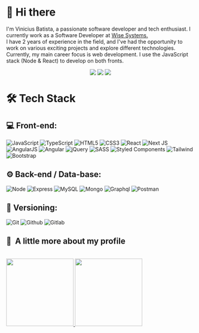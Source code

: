 # 👋 Hi there

I'm Vinicius Batista, a passionate software developer and tech enthusiast. I currently work as a Software Developer at <a href="https://www.wises.com.br/" target="_blank">Wise Systems.</a> </br>
I have 2 years of experience in the field, and I've had the opportunity to work on various exciting projects and explore different technologies. 
Currently, my main career focus is web development. I use the JavaScript stack (Node & React) to develop on both fronts.

<p align="center">
<a href="https://www.linkedin.com/in/vinicius-batista-0120016a/"><img src="https://img.shields.io/badge/-Vinicius Batista-0077B5?style=flat-square&logo=Linkedin&logoColor=white"/></a>
<a href="mailto:vinicius-moura-batista@hotmail.com"><img src="https://img.shields.io/badge/vinicius.batista@hotmail.com-0078D4?style=flat-square&logo=microsoft-outlook&logoColor=white"/></a>
<a href="https://instagram.com/vinaobatista"><img src="https://img.shields.io/badge/-@vinaobatista_-E4405F?style=flat-square&logo=Instagram&logoColor=white"/></a>
</p>

# 🛠 Tech Stack

## 💻  Front-end:
![JavaScript](https://github.com/vinibatista905/vinibatista905/assets/83718126/7fa2a41d-bd81-46c0-b979-0b8208765a37) ![TypeScript](https://img.shields.io/badge/typescript-%23007ACC.svg?style=for-the-badge&logo=typescript&logoColor=white) ![HTML5](https://img.shields.io/badge/html5-%23E34F26.svg?style=for-the-badge&logo=html5&logoColor=white) ![CSS3](https://img.shields.io/badge/css3-%231572B6.svg?style=for-the-badge&logo=css3&logoColor=white) ![React](https://img.shields.io/badge/react-%2320232a.svg?style=for-the-badge&logo=react&logoColor=%2361DAFB) ![Next JS](https://img.shields.io/badge/Next-black?style=for-the-badge&logo=next.js&logoColor=white)  ![AngularJS](https://github.com/vinibatista905/vinibatista905/assets/83718126/7dea0000-4372-46a8-ac46-4b495f6da809) ![Angular](https://github.com/vinibatista905/vinibatista905/assets/83718126/1e02628b-f08e-4742-a8f0-0e34ebef3063) ![jQuery](https://github.com/vinibatista905/vinibatista905/assets/83718126/ad3c4731-ee1c-4bd2-99be-a7c44ff66fac) ![SASS](https://img.shields.io/badge/SASS-hotpink.svg?style=for-the-badge&logo=SASS&logoColor=white) ![Styled Components](https://img.shields.io/badge/styled--components-DB7093?style=for-the-badge&logo=styled-components&logoColor=white) ![Tailwind](https://github.com/vinibatista905/vinibatista905/assets/83718126/3a2e2192-204b-49b6-a35f-ae323b5ef81b) ![Bootstrap](https://github.com/vinibatista905/vinibatista905/assets/83718126/6ba3561e-8f1e-4f9f-b1bc-78917cc9d69a)

## ⚙️  Back-end / Data-base:
 ![Node](https://github.com/vinibatista905/vinibatista905/assets/83718126/652c01f8-e0b7-4e2b-a4f7-22faee9e1db3) ![Express](https://github.com/vinibatista905/vinibatista905/assets/83718126/d8eda6c4-f48c-4fe3-a18a-89899048f5d5) ![MySQL](https://github.com/vinibatista905/vinibatista905/assets/83718126/3315d5a3-9529-4cdf-90a9-2307f0d4158e) ![Mongo](https://github.com/vinibatista905/vinibatista905/assets/83718126/7c4b94b6-26d4-40b3-9501-1ade49110b32) ![Graphql](https://github.com/vinibatista905/vinibatista905/assets/83718126/74645ce8-c457-4df1-b81d-54ae368e7808) ![Postman](https://img.shields.io/badge/Postman-FF6C37?style=for-the-badge&logo=postman&logoColor=white)

## 📁 Versioning:
![Git](https://github.com/vinibatista905/vinibatista905/assets/83718126/c98eeba2-311a-4d46-b0ca-b1eba5cec8f6) ![Github](https://github.com/vinibatista905/vinibatista905/assets/83718126/b1d4f917-62bd-419e-bc3a-6c9fdb96dafa) ![Gitlab](https://github.com/vinibatista905/vinibatista905/assets/83718126/4104065e-4332-4b25-a591-78edbf77c3b5)

<h2>🚀 &nbsp;A little more about my profile</h2>
<br>

<div>
  <a href="https://github.com/vinibatista905">
  <img height="180em" src="https://github-readme-stats.vercel.app/api?username=vinibatista905&show_icons=true&theme=tokyonight&include_all_commits=true&count_private=true"/>
  <img height="180em" src="https://github-readme-stats.vercel.app/api/top-langs/?username=vinibatista905&layout=compact&langs_count=7&theme=tokyonight"/>
</div>

